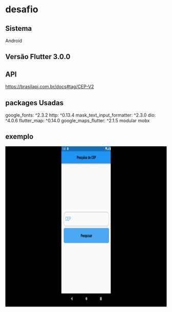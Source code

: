 # desafio

## Sistema 
 Android
## Versão Flutter 3.0.0

## API 
https://brasilapi.com.br/docs#tag/CEP-V2

## packages Usadas
  google_fonts: ^2.3.2
  http: ^0.13.4
  mask_text_input_formatter: ^2.3.0
  dio: ^4.0.6
  flutter_map: ^0.14.0
  google_maps_flutter: ^2.1.5
  modular
  mobx
  
  
 ## exemplo
  <p align="center"> 
    <img width="760" height="500" src="assets/to_readme/exemplo.gif">
  </p>

